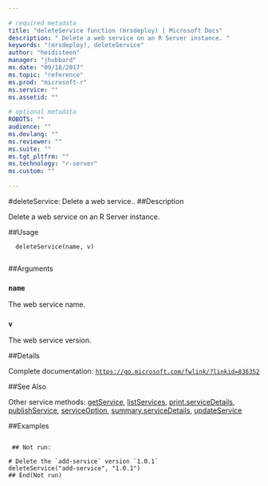 ```yaml
--- 
 
# required metadata 
title: "deleteService function (mrsdeploy) | Microsoft Docs" 
description: " Delete a web service on an R Server instance. " 
keywords: "(mrsdeploy), deleteService" 
author: "heidisteen" 
manager: "jhubbard" 
ms.date: "09/18/2017" 
ms.topic: "reference" 
ms.prod: "microsoft-r" 
ms.service: "" 
ms.assetid: "" 
 
# optional metadata 
ROBOTS: "" 
audience: "" 
ms.devlang: "" 
ms.reviewer: "" 
ms.suite: "" 
ms.tgt_pltfrm: "" 
ms.technology: "r-server" 
ms.custom: "" 
 
--- 
```

 
 
 
 
 #deleteService: Delete a web service.. 
 ##Description
 
Delete a web service on an R Server instance.
 
 
 ##Usage

```   
  deleteService(name, v)
 
```
 
 ##Arguments

   
  
 ### `name`
 The web service name. 
  
  
  
 ### `v`
 The web service version. 
  
 
 
 ##Details
 
Complete documentation: [`https://go.microsoft.com/fwlink/?linkid=836352`](https://go.microsoft.com/fwlink/?linkid=836352)

 
 
 ##See Also
 
Other service methods: [getService](getService.md),
[listServices](listServices.md),
[print.serviceDetails](print.serviceDetails.md),
[publishService](publishService.md),
[serviceOption](serviceOption.md),
[summary.serviceDetails](summary.serviceDetails.md),
[updateService](updateService.md)
   
 ##Examples

 ```
   
  ## Not run:
 
# Delete the `add-service` version `1.0.1`
deleteService("add-service", "1.0.1")
 ## End(Not run) 
  
 
```
 
